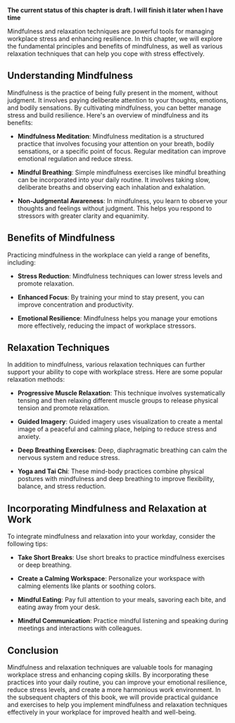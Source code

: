 **The current status of this chapter is draft. I will finish it later when I have time**

Mindfulness and relaxation techniques are powerful tools for managing workplace stress and enhancing resilience. In this chapter, we will explore the fundamental principles and benefits of mindfulness, as well as various relaxation techniques that can help you cope with stress effectively.

**Understanding Mindfulness**
-----------------------------

Mindfulness is the practice of being fully present in the moment, without judgment. It involves paying deliberate attention to your thoughts, emotions, and bodily sensations. By cultivating mindfulness, you can better manage stress and build resilience. Here's an overview of mindfulness and its benefits:

* **Mindfulness Meditation**: Mindfulness meditation is a structured practice that involves focusing your attention on your breath, bodily sensations, or a specific point of focus. Regular meditation can improve emotional regulation and reduce stress.

* **Mindful Breathing**: Simple mindfulness exercises like mindful breathing can be incorporated into your daily routine. It involves taking slow, deliberate breaths and observing each inhalation and exhalation.

* **Non-Judgmental Awareness**: In mindfulness, you learn to observe your thoughts and feelings without judgment. This helps you respond to stressors with greater clarity and equanimity.

**Benefits of Mindfulness**
---------------------------

Practicing mindfulness in the workplace can yield a range of benefits, including:

* **Stress Reduction**: Mindfulness techniques can lower stress levels and promote relaxation.

* **Enhanced Focus**: By training your mind to stay present, you can improve concentration and productivity.

* **Emotional Resilience**: Mindfulness helps you manage your emotions more effectively, reducing the impact of workplace stressors.

**Relaxation Techniques**
-------------------------

In addition to mindfulness, various relaxation techniques can further support your ability to cope with workplace stress. Here are some popular relaxation methods:

* **Progressive Muscle Relaxation**: This technique involves systematically tensing and then relaxing different muscle groups to release physical tension and promote relaxation.

* **Guided Imagery**: Guided imagery uses visualization to create a mental image of a peaceful and calming place, helping to reduce stress and anxiety.

* **Deep Breathing Exercises**: Deep, diaphragmatic breathing can calm the nervous system and reduce stress.

* **Yoga and Tai Chi**: These mind-body practices combine physical postures with mindfulness and deep breathing to improve flexibility, balance, and stress reduction.

**Incorporating Mindfulness and Relaxation at Work**
----------------------------------------------------

To integrate mindfulness and relaxation into your workday, consider the following tips:

* **Take Short Breaks**: Use short breaks to practice mindfulness exercises or deep breathing.

* **Create a Calming Workspace**: Personalize your workspace with calming elements like plants or soothing colors.

* **Mindful Eating**: Pay full attention to your meals, savoring each bite, and eating away from your desk.

* **Mindful Communication**: Practice mindful listening and speaking during meetings and interactions with colleagues.

**Conclusion**
--------------

Mindfulness and relaxation techniques are valuable tools for managing workplace stress and enhancing coping skills. By incorporating these practices into your daily routine, you can improve your emotional resilience, reduce stress levels, and create a more harmonious work environment. In the subsequent chapters of this book, we will provide practical guidance and exercises to help you implement mindfulness and relaxation techniques effectively in your workplace for improved health and well-being.
